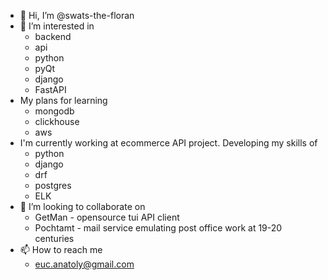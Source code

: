 - 👋 Hi, I’m @swats-the-floran
- 👀 I’m interested in
  * backend
  * api
  * python
  * pyQt
  * django
  * FastAPI
- My plans for learning
  * mongodb
  * clickhouse
  * aws
- I'm currently working at ecommerce API project. Developing my skills of
  * python
  * django
  * drf
  * postgres
  * ELK
- 💞️ I’m looking to collaborate on
  * GetMan - opensource tui API client
  * Pochtamt - mail service emulating post office work at 19-20 centuries
- 📫 How to reach me
  * euc.anatoly@gmail.com
